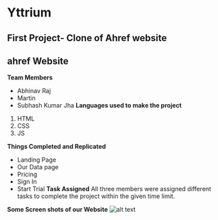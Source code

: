 # Yttrium
## First Project- Clone of Ahref website

## ahref Website
**Team Members**
- Abhinav Raj
- Martin
- Subhash Kumar Jha
**Languages used to make the project**
1. HTML
2. CSS
3. JS

**Things Completed and Replicated**
- Landing Page
- Our Data page
- Pricing
- Sign In
- Start Trial
**Task Assigned**
All three members were assigned different tasks to complete the project within the given time limit.

**Some Screen shots of our Website**
![alt text](pricing.jpg)
